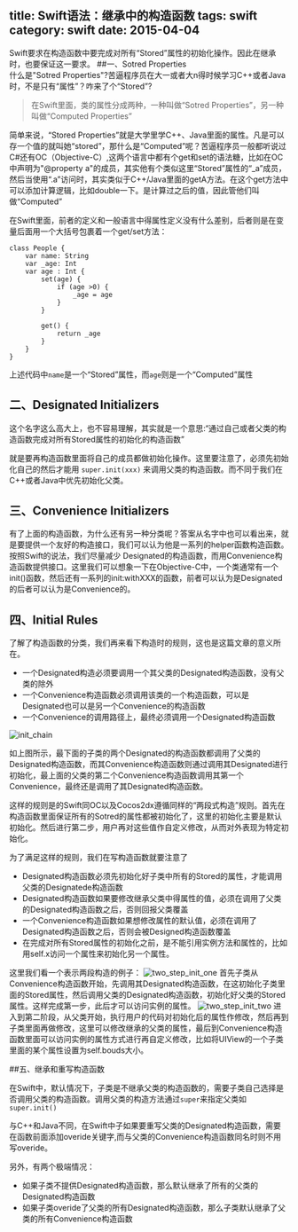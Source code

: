 title: Swift语法：继承中的构造函数
tags: swift 
category: swift
date: 2015-04-04
---

Swift要求在构造函数中要完成对所有“Stored”属性的初始化操作。因此在继承时，也要保证这一要求。
##一、Sotred Properties  
什么是"Sotred Properties"?苦逼程序员在大一或者大n得时候学习C++或者Java时，不是只有“属性”？咋来了个“Stored”?

> 在Swift里面，类的属性分成两种，一种叫做“Sotred Properties”，另一种叫做“Computed Properties”

简单来说，“Stored Properties”就是大学里学C++、Java里面的属性。凡是可以存一个值的就叫她“stored”，那什么是“Computed”呢？苦逼程序员一般都听说过C#还有OC（Objective-C）,这两个语言中都有个get和set的语法糖，比如在OC中声明为"@property a"的成员，其实他有个类似这里“Stored”属性的“_a”成员，然后当使用“.a”访问时，其实类似于C++/Java里面的getA方法。在这个get方法中可以添加计算逻辑，比如double一下。是计算过之后的值，因此管他们叫做“Computed”
<!-- more -->
在Swift里面，前者的定义和一般语言中得属性定义没有什么差别，后者则是在变量后面用一个大括号包裹着一个get/set方法：


	class People {
		var name: String
		var _age: Int
		var age : Int {
			set(age) {
				if (age >0) {
					_age = age
				}
			}
			
			get() {
				return _age
			}
		}
	}
	
上述代码中`name`是一个“Stored”属性，而`age`则是一个“Computed”属性
## 二、Designated Initializers
这个名字这么高大上，也不容易理解，其实就是一个意思:“通过自己或者父类的构造函数完成对所有Stored属性的初始化的构造函数”

就是要再构造函数里面将自己的成员都做初始化操作。这里要注意了，必须先初始化自己的然后才能用 `super.init(xxx)` 来调用父类的构造函数。而不同于我们在C++或者Java中优先初始化父类。

## 三、Convenience Initializers
有了上面的构造函数，为什么还有另一种分类呢？答案从名字中也可以看出来，就是要提供一个友好的构造接口，我们可以认为他是一系列的helper函数构造函数。按照Swift的说法，我们尽量减少 Designated的构造函数，而用Convenience构造函数提供接口。这里我们可以想象一下在Objective-C中，一个类通常有一个init()函数，然后还有一系列的init:withXXX的函数，前者可以认为是Designated的后者可以认为是Convenience的。

## 四、Initial Rules
了解了构造函数的分类，我们再来看下构造时的规则，这也是这篇文章的意义所在。


* 一个Designated构造必须要调用一个其父类的Designated构造函数，没有父类的除外
* 一个Convenience构造函数必须调用该类的一个构造函数，可以是Designated也可以是另一个Convenience的构造函数
* 一个Convenience的调用路径上，最终必须调用一个Designated构造函数

![init_chain](http://images.libcz.com:8000/images/blog/swift/swift_继承中构造函数/init_chain.png)

如上图所示，最下面的子类的两个Designated的构造函数都调用了父类的Designated构造函数，而其Convenience构造函数则通过调用其Designated进行初始化，最上面的父类的第二个Convenience构造函数调用其第一个Convenience，最终还是调用了其Designated构造函数。

这样的规则是的Swift同OC以及Cocos2dx遵循同样的“两段式构造”规则。首先在构造函数里面保证所有的Sotred的属性都被初始化了，这里的初始化主要是默认初始化。然后进行第二步，用户再对这些值作自定义修改，从而对外表现为特定初始化。

为了满足这样的规则，我们在写构造函数就要注意了

* Designated构造函数必须先初始化好子类中所有的Stored的属性，才能调用父类的Designatede构造函数
* Designated构造函数如果要修改继承父类中得属性的值，必须在调用了父类的Designated构造函数之后，否则回报父类覆盖
* 一个Convenience构造函数如果想修改属性的默认值，必须在调用了Designated构造函数之后，否则会被Designed构造函数覆盖
* 在完成对所有Stored属性的初始化之前，是不能引用实例方法和属性的，比如用self.x访问一个属性来初始化另一个属性。

这里我们看一个表示两段构造的例子：
![two_step_init_one](http://images.libcz.com:8000/images/blog/swift/swift_继承中构造函数/two_step_init_one.png)
首先子类从Convenience构造函数开始，先调用其Designated构造函数，在这初始化子类里面的Stored属性，然后调用父类的Designated构造函数，初始化好父类的Stored属性。这样完成第一步，此后才可以访问实例的属性。
![two_step_init_two](http://images.libcz.com:8000/images/blog/swift/swift_继承中构造函数/two_step_init_two.png)
进入到第二阶段，从父类开始，执行用户的代码对初始化后的属性作修改，然后再到子类里面再做修改，这里可以修改继承的父类的属性，最后到Convenience构造函数里面可以访问实例的属性方式进行再自定义修改，比如将UIView的一个子类里面的某个属性设置为self.bouds大小。




##五、继承和重写构造函数

在Swift中，默认情况下，子类是不继承父类的构造函数的，需要子类自己选择是否调用父类的构造函数。调用父类的构造方法通过`super`来指定父类如`super.init()`


与C++和Java不同，在Swift中子如果要重写父类的Designated构造函数，需要在函数前面添加overide关键字,而与父类的Convenience构造函数同名时则不用写overide。

另外，有两个极端情况：

* 如果子类不提供Designated构造函数，那么默认继承了所有的父类的Designated构造函数
* 如果子类overide了父类的所有Designated构造函数，那么子类默认继承了父类的所有Convenience构造函数



